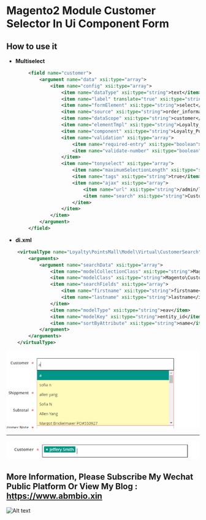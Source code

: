 # Magento2 Module Customer Selector In Ui Component Form

## How to use it

- **Multiselect**

```xml
        <field name="customer">
            <argument name="data" xsi:type="array">
                <item name="config" xsi:type="array">
                    <item name="dataType" xsi:type="string">text</item>
                    <item name="label" translate="true" xsi:type="string">Customer</item>
                    <item name="formElement" xsi:type="string">select</item>
                    <item name="source" xsi:type="string">order_information</item>
                    <item name="dataScope" xsi:type="string">customer</item>
                    <item name="elementTmpl" xsi:type="string">Loyalty_PointsMall/form/element/tonyselect</item>
                    <item name="component" xsi:type="string">Loyalty_PointsMall/js/form/element/tonyselect</item>
                    <item name="validation" xsi:type="array">
                        <item name="required-entry" xsi:type="boolean">true</item>
                        <item name="validate-number" xsi:type="boolean">true</item>
                    </item>
                    <item name="tonyselect" xsi:type="array">
                        <item name="maximumSelectionLength" xsi:type="string">1</item>
                        <item name="tags" xsi:type="string">true</item>
                        <item name="ajax" xsi:type="array">
                            <item name="url" xsi:type="string">/admin/loyaltymall/ajax_customer/search</item>
                            <item name="search" xsi:type="string">CustomerSearch</item> <!-- Uses virtual model productsearch -->
                        </item>
                    </item>
                </item>
            </argument>
        </field>
```

- **di.xml**

```xml
    <virtualType name="Loyalty\PointsMall\Model\Virtual\CustomerSearch" type="Loyalty\PointsMall\Model\Customer\Search">
        <arguments>
            <argument name="searchData" xsi:type="array">
                <item name="modelCollectionClass" xsi:type="string">Magento\Customer\Model\ResourceModel\Customer\Collection</item>
                <item name="modelClass" xsi:type="string">Magento\Customer\Model\Customer</item>
                <item name="searchFields" xsi:type="array">
                    <item name="firstname" xsi:type="string">firstname</item>
                    <item name="lastname" xsi:type="string">lastname</item>
                </item>
                <item name="modelType" xsi:type="string">eav</item>
                <item name="modelKey" xsi:type="string">entity_id</item>
                <item name="sortByAttribute" xsi:type="string">name</item>
            </argument>
        </arguments>
    </virtualType>
```
![Alt text](media/customer-seletor-one.png?raw=true "customer seletor")

---

![Alt text](media/customer-seletor-two.png?raw=true "customer seletor")

## More Information, Please Subscribe My Wechat Public Platform Or View My Blog : https://www.abmbio.xin

![Alt text](https://www.abmbio.xin/uploads/onlineUpload/20180117_81914.jpg?raw=true "Tony Wechat")

